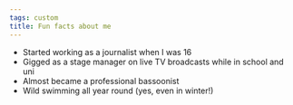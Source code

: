 ```yaml
---
tags: custom
title: Fun facts about me
---
```

* Started working as a journalist when I was 16
* Gigged as a stage manager on live TV broadcasts while in school and uni
* Almost became a professional bassoonist
* Wild swimming all year round (yes, even in winter!)